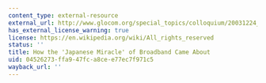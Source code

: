 ```yaml
---
content_type: external-resource
external_url: http://www.glocom.org/special_topics/colloquium/20031224_ikeda_how/
has_external_license_warning: true
license: https://en.wikipedia.org/wiki/All_rights_reserved
status: ''
title: How the 'Japanese Miracle' of Broadband Came About
uid: 04526273-ffa9-47fc-a8ce-e77ec7f971c5
wayback_url: ''
---
```

